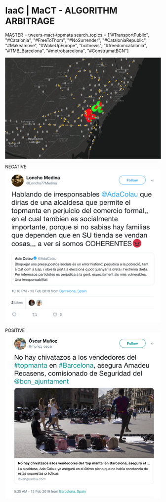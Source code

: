 IaaC | MaCT - ALGORITHM ARBITRAGE
===========================
MASTER =  tweers-mact-topmata
search_topics = ["#TransportPublic", "#Catalonia", "#FreeToThom", "#NoSurrender", "#CataloniaRepublic",
                     "#Makeamove", "#WakeUpEurope", "bcitnews", "#freedomcatalonia", "#TMB_Barcelona",
                     "#metrobarcelona", "#ConstrumatBCN"]

![Screenshot](screenshot.png)

NEGATIVE
![Screenshot](sample-1.png)

POSITIVE
![Screenshot](sample-2.png)

